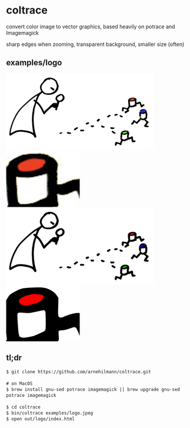 # coltrace

convert color image to vector graphics, based heavily on potrace and Imagemagick

sharp edges when zooming, transparent background, smaller size (often)


## examples/logo

<img src="https://raw.githubusercontent.com/arnehilmann/coltrace/master/examples/logo.jpeg" width="400px"/><img src="https://raw.githubusercontent.com/arnehilmann/coltrace/master/examples/logo.jpeg.zoomed.png" width="200px"/>
<br/>
<img src="https://raw.githubusercontent.com/arnehilmann/coltrace/master/examples/logo.color.svg?sanitize=true" width="400px"/><img src="https://raw.githubusercontent.com/arnehilmann/coltrace/master/examples/logo.svg.zoomed.png" width="200px"/>


## tl;dr

```
$ git clone https://github.com/arnehilmann/coltrace.git

# on MacOS
$ brew install gnu-sed potrace imagemagick || brew upgrade gnu-sed potrace imagemagick

$ cd coltrace
$ bin/coltrace examples/logo.jpeg
$ open out/logo/index.html
```

